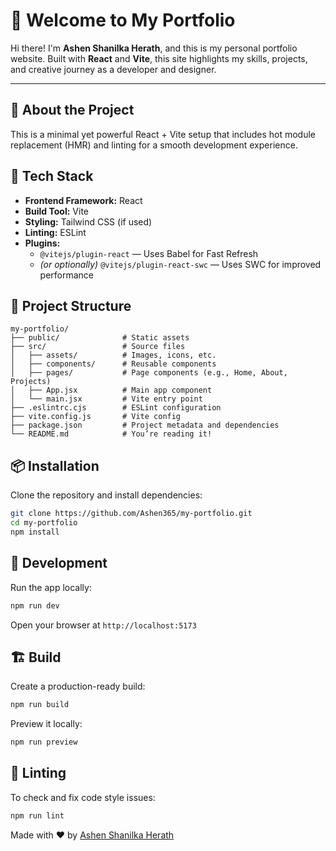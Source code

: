 
# 👋 Welcome to My Portfolio

Hi there! I'm **Ashen Shanilka Herath**, and this is my personal portfolio website. Built with **React** and **Vite**, this site highlights my skills, projects, and creative journey as a developer and designer.

---

## 💼 About the Project

This is a minimal yet powerful React + Vite setup that includes hot module replacement (HMR) and linting for a smooth development experience.

## 🚀 Tech Stack

- **Frontend Framework:** React
- **Build Tool:** Vite
- **Styling:** Tailwind CSS (if used)
- **Linting:** ESLint
- **Plugins:**
  - `@vitejs/plugin-react` — Uses Babel for Fast Refresh
  - *(or optionally)* `@vitejs/plugin-react-swc` — Uses SWC for improved performance

## 📂 Project Structure

```
my-portfolio/
├── public/              # Static assets
├── src/                 # Source files
│   ├── assets/          # Images, icons, etc.
│   ├── components/      # Reusable components
│   ├── pages/           # Page components (e.g., Home, About, Projects)
│   ├── App.jsx          # Main app component
│   └── main.jsx         # Vite entry point
├── .eslintrc.cjs        # ESLint configuration
├── vite.config.js       # Vite config
├── package.json         # Project metadata and dependencies
└── README.md            # You’re reading it!
```

## 📦 Installation

Clone the repository and install dependencies:

```bash
git clone https://github.com/Ashen365/my-portfolio.git
cd my-portfolio
npm install
```

## 🧪 Development

Run the app locally:

```bash
npm run dev
```

Open your browser at `http://localhost:5173`

## 🏗️ Build

Create a production-ready build:

```bash
npm run build
```

Preview it locally:

```bash
npm run preview
```

## 🧹 Linting

To check and fix code style issues:

```bash
npm run lint
```


Made with ❤️ by [Ashen Shanilka Herath](https://github.com/Ashen365)
